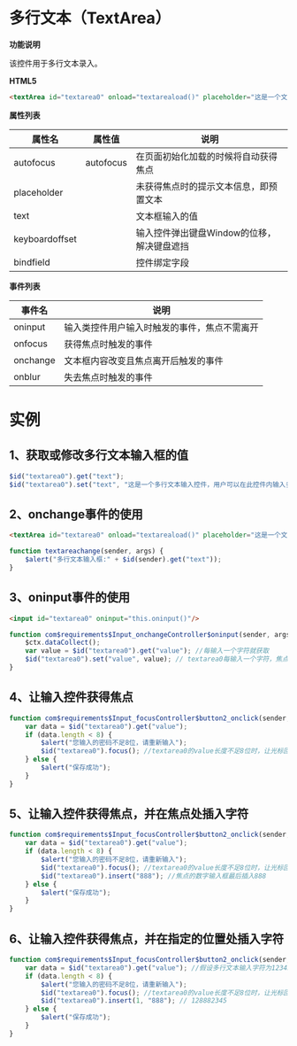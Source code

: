 



# 多行文本（TextArea）

**功能说明**

该控件用于多行文本录入。

**HTML5**
```html
<textArea id="textarea0" onload="textareaload()" placeholder="这是一个文本域，可输入多行文本..." onchange="textareachange()">这是一个文本域，可输入多行文本...</textArea>
```

**属性列表**

| 属性名 | 属性值 | 说明 |
| ------------ | ------------ | ------------ |
| autofocus | autofocus | 在页面初始化加载的时候将自动获得焦点 |
| placeholder |   | 未获得焦点时的提示文本信息，即预置文本 |
| text |   | 文本框输入的值 |
| keyboardoffset |   | 输入控件弹出键盘Window的位移，解决键盘遮挡 |
| bindfield |   | 控件绑定字段 |

**事件列表**

| 事件名 | 说明 |
| ------------ | ------------ |
| oninput | 输入类控件用户输入时触发的事件，焦点不需离开 |
| onfocus | 获得焦点时触发的事件 |
| onchange | 文本框内容改变且焦点离开后触发的事件 |
| onblur | 失去焦点时触发的事件 |

# 实例

## 1、获取或修改多行文本输入框的值
```javascript
$id("textarea0").get("text");
$id("textarea0").set("text", "这是一个多行文本输入控件，用户可以在此控件内输入多行文本。。。")
```

## 2、onchange事件的使用
```html
<textArea id="textarea0" onload="textareaload()" placeholder="这是一个文本域，可输入多行文本..." onchange="textareachange()">这是一个文本域，可输入多行文本...</textArea>
```
```javascript
function textareachange(sender, args) {
	$alert("多行文本输入框:" + $id(sender).get("text"));
}
```

## 3、oninput事件的使用
```html
<input id="textarea0" oninput="this.oninput()"/>
```
```javascript
function com$requirements$Input_onchangeController$oninput(sender, args) {
	$ctx.dataCollect();
	var value = $id("textarea0").get("value"); //每输入一个字符就获取
	$id("textarea0").set("value", value); // textarea0每输入一个字符，焦点不需离开就在textarea0中显示
}
```

## 4、让输入控件获得焦点
```javascript
function com$requirements$Input_focusController$button2_onclick(sender, args) {
	var data = $id("textarea0").get("value");
	if (data.length < 8) {
		$alert("您输入的密码不足8位，请重新输入");
		$id("textarea0").focus(); //textarea0的value长度不足8位时，让光标回到textarea0上
	} else {
		$alert("保存成功");
	}
}
```

## 5、让输入控件获得焦点，并在焦点处插入字符
```javascript
function com$requirements$Input_focusController$button2_onclick(sender, args) {
	var data = $id("textarea0").get("value");
	if (data.length < 8) {
		$alert("您输入的密码不足8位，请重新输入");
		$id("textarea0").focus(); //textarea0的value长度不足8位时，让光标回到textarea0上
		$id("textarea0").insert("888"); //焦点的数字输入框最后插入888
	} else {
		$alert("保存成功");
	}
}
```

## 6、让输入控件获得焦点，并在指定的位置处插入字符
```javascript
function com$requirements$Input_focusController$button2_onclick(sender, args) {
	var data = $id("textarea0").get("value"); //假设多行文本输入字符为12345
	if (data.length < 8) {
		$alert("您输入的密码不足8位，请重新输入");
		$id("textarea0").focus(); //textarea0的value长度不足8位时，让光标回到textarea0上
		$id("textarea0").insert(1, "888"); // 128882345
	} else {
		$alert("保存成功");
	}
}
```

